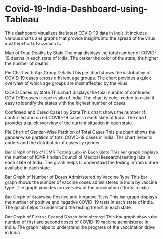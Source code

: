 # Covid-19-India-Dashboard-using-Tableau

This dashboard visualizes the latest COVID-19 data in India. It includes various charts and graphs that provide insights into the spread of the virus and the efforts to contain it.

Map of Total Deaths by State
The map displays the total number of COVID-19 deaths in each state of India. The darker the color of the state, the higher the number of deaths.

Pie Chart with Age Group Details
This pie chart shows the distribution of COVID-19 cases across different age groups. The chart provides a quick overview of which age groups are most affected by the virus.

COVID Cases by State
This chart displays the total number of confirmed COVID-19 cases in each state of India. The chart is color-coded to make it easy to identify the states with the highest number of cases.

Confirmed and Cured Cases by State
This chart shows the number of confirmed and cured COVID-19 cases in each state of India. The chart provides a quick overview of the current situation in each state.

Pie Chart of Gender-Wise Partition of Total Cases
This pie chart shows the gender-wise partition of total COVID-19 cases in India. The chart helps to understand the distribution of cases by gender.

Bar Graph of No of ICMR Testing Labs in Each State
This bar graph displays the number of ICMR (Indian Council of Medical Research) testing labs in each state of India. The graph helps to understand the testing infrastructure available in each state.

Bar Graph of Number of Doses Administered by Vaccine Type
This bar graph shows the number of vaccine doses administered in India by vaccine type. The graph provides an overview of the vaccination efforts in India.

Bar Graph of Statewise Positive and Negative Tests
This bar graph displays the number of positive and negative COVID-19 tests in each state of India. The graph helps to understand the testing trends in each state.

Bar Graph of First vs Second Doses Administered
This bar graph shows the number of first and second doses of COVID-19 vaccine administered in India. The graph helps to understand the progress of the vaccination drive in India.

